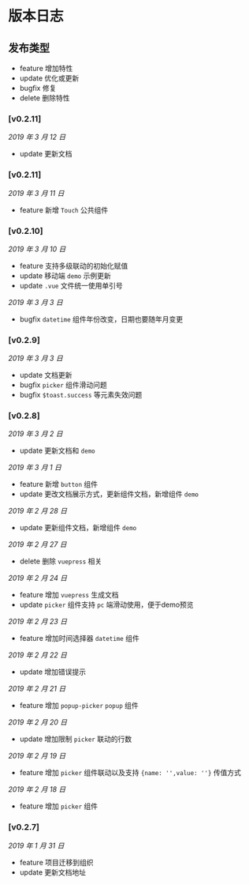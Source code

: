 # 版本日志

## 发布类型

* feature 增加特性
* update 优化或更新
* bugfix 修复
* delete 删除特性

### [v0.2.11]

*2019 年 3 月 12 日*

* update 更新文档

### [v0.2.11]

*2019 年 3 月 11 日*

* feature 新增 `Touch` 公共组件

### [v0.2.10]

*2019 年 3 月 10 日*

* feature 支持多级联动的初始化赋值
* update 移动端 `demo` 示例更新
* update `.vue` 文件统一使用单引号

*2019 年 3 月 3 日*

* bugfix `datetime` 组件年份改变，日期也要随年月变更

### [v0.2.9]

*2019 年 3 月 3 日*

* update 文档更新
* bugfix `picker` 组件滑动问题
* bugfix `$toast.success` 等元素失效问题

### [v0.2.8]

*2019 年 3 月 2 日*

* update 更新文档和 `demo`

*2019 年 3 月 1 日*

* feature 新增 `button` 组件
* update 更改文档展示方式，更新组件文档，新增组件 `demo`

*2019 年 2 月 28 日*

* update 更新组件文档，新增组件 `demo`

*2019 年 2 月 27 日*

* delete 删除 `vuepress` 相关

*2019 年 2 月 24 日*

* feature 增加 `vuepress` 生成文档
* update `picker` 组件支持 `pc` 端滑动使用，便于demo预览

*2019 年 2 月 23 日*

* feature 增加时间选择器 `datetime` 组件

*2019 年 2 月 22 日*

* update 增加错误提示

*2019 年 2 月 21 日*

* feature 增加 `popup-picker` `popup` 组件

*2019 年 2 月 20 日*

* update 增加限制 `picker` 联动的行数

*2019 年 2 月 19 日*

* feature 增加 `picker` 组件联动以及支持 `{name: '',value: ''}` 传值方式

*2019 年 2 月 18 日*

* feature 增加 `picker` 组件

### [v0.2.7]

*2019 年 1 月 31 日*

* feature 项目迁移到组织
* update 更新文档地址

